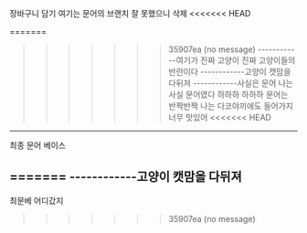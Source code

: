 장바구니 담기
여기는 문어의 브랜치
잘 못했으니 삭제
<<<<<<< HEAD

=======
>>>>>>> 35907ea (no message)
------------여기가 진짜 고양이
진짜 고양이들의 반란이다
------------고양이
캣맘을 다뒤져
------------사실은 문어
나는 사실 문어였다 하하하
하하하 
문어는 반짝반짝
나는 다코야끼에도 들어가지 너무 맛있어
<<<<<<< HEAD
----------------
최종 문어 베이스



=======
------------고양이
캣맘을 다뒤져
-------------
최문베 어디갔지
>>>>>>> 35907ea (no message)
